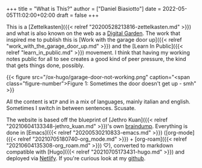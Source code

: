 +++
title = "What is This?"
author = ["Daniel Biasiotto"]
date = 2022-05-05T11:02:00+02:00
draft = false
+++

This is a [Zettelkasten]({{< relref "20200528213816-zettelkasten.md" >}}) and what is also known on the web as a [Digital Garden](https://joelhooks.com/digital-garden).
The work that inspired me to publish this is [Work with the garage door up]({{< relref "work_with_the_garage_door_up.md" >}}) and the [Learn In Public]({{< relref "learn_in_public.md" >}}) movement.
I think that having my working notes public for all to see creates a good kind of peer pressure, the kind that gets things done, possibly.

{{< figure src="/ox-hugo/garage-door-not-working.png" caption="<span class=\"figure-number\">Figure 1: </span>Sometimes the door doesn't get up - smh" >}}

All the content is `WIP` and in a mix of languages, mainly italian and english. Sometimes I switch in between sentences. Scusate.

The website is based off the blueprint of [Jethro Kuan]({{< relref "20210604133348-jethro_kuan.md" >}})'s own [braindump](https://braindump.jethro.dev/). Everything is done in [Emacs]({{< relref "20200530210833-emacs.md" >}}) ([org-mode]({{< relref "20210705180740-org_mode.md" >}}) + [org-roam]({{< relref "20210604135308-org_roam.md" >}}) ♡), converted to markdown compatible with [Hugo]({{< relref "20210705173431-hugo.md" >}}) and deployed via [Netlify](https://www.netlify.com/).
If you're curious look at my [github](https://github.com/dnbias/braindump).
